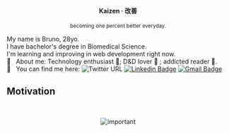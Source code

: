 <div align="center">
  <h4>Kaizen · 改善</h4>
  <sub>becoming one percent better everyday.</sub>
</div>

My name is Bruno, 28yo.
<br/>I have bachelor's degree in Biomedical Science.
<br/>I'm learning and improving in web development right now.
<br/> 💬  &nbsp; About me: Technology enthusiast :floppy_disk:; D&D lover :game_die: ; addicted reader :book:.
<br/> :email: &nbsp; You can find me here: 
![Twitter URL](https://img.shields.io/twitter/url?label=%40brunohhomem&style=social&url=https%3A%2F%2Ftwitter.com%2Fbrunohhomem)
[![Linkedin Badge](https://img.shields.io/badge/-BrunoHHomem-blue?style=flat-square&logo=Linkedin&logoColor=white&link=https://www.linkedin.com/in/tgmarinho/)](https://www.linkedin.com/in/brunohhomem/)
[![Gmail Badge](https://img.shields.io/badge/-brunohhomem@gmail.com-c14438?style=flat-square&logo=Gmail&logoColor=white&link=mailto:tgmarinho@gmail.com)](mailto:brunohhomem@gmail.com)


## Motivation

</br>

<div align="center">

![important](https://user-images.githubusercontent.com/57343545/190352028-e1b321f7-206a-4e3b-b2a1-112cdb86f003.png)

</br>
